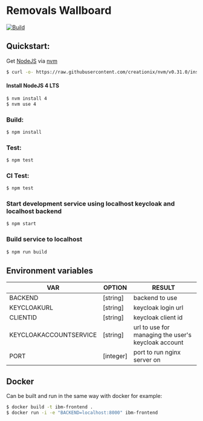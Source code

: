 # Removals Wallboard

[![Build](https://travis-ci.org/UKHomeOffice/removals_wallboard.png)](https://travis-ci.org/UKHomeOffice/removals_wallboard)

## Quickstart:

 Get [NodeJS](https://nodejs.org) via [nvm](https://github.com/creationix/nvm)
```sh
$ curl -o- https://raw.githubusercontent.com/creationix/nvm/v0.31.0/install.sh | bash
```

#### Install NodeJS 4 LTS
```sh
$ nvm install 4
$ nvm use 4
```
### Build:
```sh
$ npm install
```
### Test:
```sh
$ npm test
```
### CI Test:
```sh
$ npm test
```
### Start development service using localhost keycloak and localhost backend
```sh
$ npm start
```
### Build service to localhost
```sh
$ npm run build
```
## Environment variables

| VAR | OPTION | RESULT |
| --- | ------ | ------ |
| BACKEND | [string] | backend to use |
| KEYCLOAKURL | [string] | keycloak login url |
| CLIENTID | [string] | keycloak client id |
| KEYCLOAKACCOUNTSERVICE | [string] | url to use for managing the user's keycloak account |
| PORT | [integer] | port to run nginx server on |

## Docker
Can be built and run in the same way with docker for example:
```sh
$ docker build -t ibm-frontend .
$ docker run -i -e "BACKEND=localhost:8000" ibm-frontend
```
